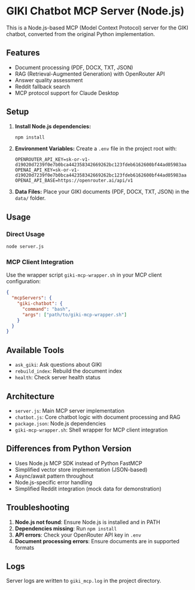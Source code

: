 # GIKI Chatbot MCP Server (Node.js)

This is a Node.js-based MCP (Model Context Protocol) server for the GIKI chatbot, converted from the original Python implementation.

## Features

- Document processing (PDF, DOCX, TXT, JSON)
- RAG (Retrieval-Augmented Generation) with OpenRouter API
- Answer quality assessment
- Reddit fallback search
- MCP protocol support for Claude Desktop

## Setup

1. **Install Node.js dependencies:**
   ```bash
   npm install
   ```

2. **Environment Variables:**
   Create a `.env` file in the project root with:
   ```
   OPENROUTER_API_KEY=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
   OPENAI_API_KEY=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
   OPENAI_API_BASE=https://openrouter.ai/api/v1
   ```

3. **Data Files:**
   Place your GIKI documents (PDF, DOCX, TXT, JSON) in the `data/` folder.

## Usage

### Direct Usage
```bash
node server.js
```

### MCP Client Integration
Use the wrapper script `giki-mcp-wrapper.sh` in your MCP client configuration:

```json
{
  "mcpServers": {
    "giki-chatbot": {
      "command": "bash",
      "args": ["path/to/giki-mcp-wrapper.sh"]
    }
  }
}
```

## Available Tools

- `ask_giki`: Ask questions about GIKI
- `rebuild_index`: Rebuild the document index
- `health`: Check server health status

## Architecture

- `server.js`: Main MCP server implementation
- `chatbot.js`: Core chatbot logic with document processing and RAG
- `package.json`: Node.js dependencies
- `giki-mcp-wrapper.sh`: Shell wrapper for MCP client integration

## Differences from Python Version

- Uses Node.js MCP SDK instead of Python FastMCP
- Simplified vector store implementation (JSON-based)
- Async/await pattern throughout
- Node.js-specific error handling
- Simplified Reddit integration (mock data for demonstration)

## Troubleshooting

1. **Node.js not found**: Ensure Node.js is installed and in PATH
2. **Dependencies missing**: Run `npm install`
3. **API errors**: Check your OpenRouter API key in `.env`
4. **Document processing errors**: Ensure documents are in supported formats

## Logs

Server logs are written to `giki_mcp.log` in the project directory.
